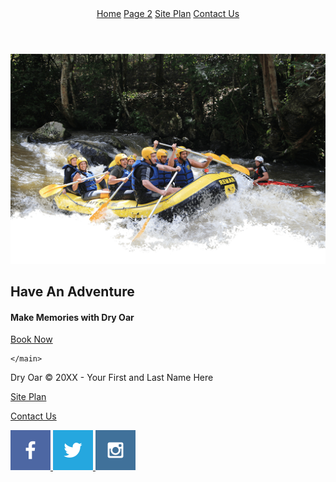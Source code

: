<!DOCTYPE html>
<html lang="en">
<head>
    <meta charset="UTF-8">
    <meta name="viewport" content="width=device-width, initial-scale=1.0">
    <title> Form </title>
    <link rel = "stylesheet" href="styles/style.css">

     
</head>
<body>
    <header>
       <a id="logo_link" href="index.html">
        <ima class="logo" src="images/logo.png" alt="Dry Oar Logo">
       </a>
       <nav>
           <a href="index.html">Home</a>
           <a href="rivers.html">Page 2</a>
           <a href="site-plan-rafting.html">Site Plan</a>
           <a href="contactus.html">Contact Us</a>
       </nav>
    </header>
    <div id="hero">
        <div id="hero-box">
            <img id="hero-img" src="images/hero.png" alt="People enjoying rafting">
        </div>
        <section id="hero-msg">
            <h1 class="home-title">Have An Adventure</h1>
            <h4>Make Memories with Dry Oar</h4>
            <div class='button-box'>
                <a class='book' href="contactus.html">Book Now</a>
            </div>
        </section>
    </div>
    <main>
      <div id="feedback"></div>
      <script>
        // get the feedback div element so we can do something with it.
        const feedbackElement = document.getElementById('feedback');
        // get the form so we can read what was entered in it.
        const formElement = document.forms[0];
        // add a 'listener' to wait for a submission of our form. When that happens run the code below.
        formElement.addEventListener('submit', function(e) {
            // stop the form from doing the default action.
            e.preventDefault();
            // set the contents of our feedback element to a message letting the user know the form was submitted successfully. Notice that we pull the name that was entered in the form to personalize the message!
            feedbackElement.innerHTML = 'Hello '+ formElement.user_name.value +'! Thank you for your message. We will get back with you as soon as possible!';
            // make the feedback element visible.
            feedbackElement.style.display = "block";
            // add a class to move everything down so our message doesn't cover it.
            document.body.classList.toggle('moveDown');
        });
      </script>
    
    </main>
<footer>
    <p>Dry Oar &copy; 20XX - Your First and Last Name Here</p>
    <p><a href="site-plan-rafting.html">Site Plan</a></p>
    <p><a href="contactus.html">Contact Us</a></p>
    <div class="social">
        <a href="https://facebook.com" target="_blank">
            <img src="images/facebook.png" alt="fb icon">
        </a>
        <a href="https://twitter.com">
            <img src="images/twitter.png" alt="twitter icon">
        </a>
        <a href="https://instagram.com">
            <img src="images/instagram.png" alt="instagram icon">
        </a>
    </div>
</footer>
</body>
</html>
